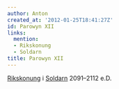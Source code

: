 ```yaml
---
author: Anton
created_at: '2012-01-25T18:41:27Z'
id: Parowyn XII
links:
  mention:
  - Rikskonung
  - Soldarn
title: Parowyn XII
---
```


[Rikskonung] i [Soldarn] 2091–2112 e.D.

  [Rikskonung]: Rikskonung
  [Soldarn]: Soldarn
